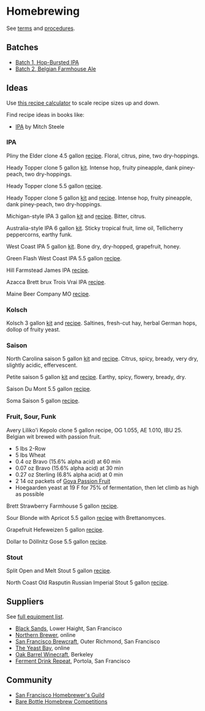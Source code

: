 # Homebrewing

See [terms] and [procedures].

[terms]: terms.md
[procedures]: procedures.md

## Batches

* [Batch 1, Hop-Bursted IPA][1]
* [Batch 2, Belgian Farmhouse Ale][2]

[1]: batches/1-hop-bursted-ipa.md
[2]: batches/2-belgian-farmhouse-ale.md

## Ideas

Use [this recipe calculator][scale]
to scale recipe sizes up and down.

[scale]: http://www.captainbrew.com/create-recipe

Find recipe ideas in books like:

* [IPA][steele] by Mitch Steele

[steele]: https://www.amazon.com/dp/B00FE0LQ8G/ref=dp-kindle-redirect?_encoding=UTF8&btkr=1

### IPA

Pliny the Elder clone
4.5 gallon [recipe][pliny-grain-r].
Floral, citrus, pine, two dry-hoppings.

[pliny-grain-r]: http://www.captainbrew.com/scale-recipe/29/4.5

Heady Topper clone
5 gallon [kit][heady-grain-k].
Intense hop, fruity pineapple, dank piney-peach, two dry-hoppings.

[heady-grain-k]: http://www.northernbrewer.com/off-the-topper-iipa-all-grain-homebrew-kit

Heady Topper clone
5.5 gallon [recipe][heady-biab-r].

[heady-biab-r]: https://www.reddit.com/r/Homebrewing/comments/1ugqvw/heady_topper_clone_recipe/

Heady Topper clone
5 gallon [kit][heady-extract-k] and [recipe][heady-extract-r].
Intense hop, fruity pineapple, dank piney-peach, two dry-hoppings.

[heady-extract-k]: http://www.northernbrewer.com/off-the-topper-iipa-homebrew-kit
[heady-extract-r]: http://www.northernbrewer.com/documentation/beerkits/OfftheTopper.pdf

Michigan-style IPA
3 gallon [kit][michigan-k] and [recipe][michigan-r].
Bitter, citrus.

[michigan-k]: http://www.northernbrewer.com/dead-ringer-ipa-biab-recipe-kit
[michigan-r]: http://www.northernbrewer.com/documentation/allgrain/BIAB-AG-DeadRinger.pdf

Australia-style IPA
6 gallon [kit][australia-grain-k].
Sticky tropical fruit, lime oil, Tellicherry peppercorns, earthy funk.

[australia-grain-k]: http://www.northernbrewer.com/kiwi-express-all-grain-kit

West Coast IPA
5 gallon [kit][west-coast-grain-k].
Bone dry, dry-hopped, grapefruit, honey.

[west-coast-grain-k]: http://www.northernbrewer.com/cascade-mountains-west-coast-imperial-ipa-all-grain-kit

Green Flash West Coast IPA
5.5 gallon [recipe][green-flash].

[green-flash]: https://www.homebrewersassociation.org/homebrew-recipe/green-flash-west-coast-ipa/

Hill Farmstead James IPA [recipe][james].

[james]: http://meekbrewingco.blogspot.com/2013/04/brewing-hill-farmstead-james-clone.html

Azacca Brett brux Trois Vrai IPA [recipe][azacca].

[azacca]: http://meekbrewingco.blogspot.com/2016/07/azacca-brett-brux-trois-vrai-ipa.html

Maine Beer Company MO [recipe][mo].

[mo]: http://meekbrewingco.blogspot.com/2014/01/brewing-maine-beer-company-mo-clone-no.html

### Kolsch

Kolsch
3 gallon [kit][kolsch-k] and [recipe][kolsch-r].
Saltines, fresh-cut hay, herbal German hops, dollop of fruity yeast.

[kolsch-k]: http://www.northernbrewer.com/100-kolsch-biab-all-grain-kit
[kolsch-r]: http://www.northernbrewer.com/documentation/allgrain/BIAB-AG-100PercentKolsch.pdf

### Saison

North Carolina saison
5 gallon [kit][carolina-extract-k] and [recipe][carolina-extract-r].
Citrus, spicy, bready, very dry, slightly acidic, effervescent.

[carolina-extract-k]: http://www.northernbrewer.com/dont-be-mean-saison-extract-kit
[carolina-extract-r]: http://www.northernbrewer.com/documentation/beerkits/DontBeMeanToPeople.pdf

Petite saison
5 gallon [kit][petite-extract-k] and [recipe][petite-extract-r].
Earthy, spicy, flowery, bready, dry.

[petite-extract-k]: http://www.northernbrewer.com/petite-saison-d-ete-extract-kit
[petite-extract-r]: http://www.northernbrewer.com/documentation/beerkits/PetiteSaisondEte.pdf

Saison Du Mont
5.5 gallon [recipe][du-mont].

[du-mont]: https://www.homebrewersassociation.org/homebrew-recipe/beer-recipe-of-the-week-saison-du-mont/

Soma Saison
5 gallon [recipe][soma].

[soma]: https://www.homebrewersassociation.org/homebrew-recipe/soma/

### Fruit, Sour, Funk

Avery Liliko'i Kepolo clone 5 gallon recipe, OG 1.055, AE 1.010, IBU 25.
Belgian wit brewed with passion fruit.

* 5 lbs 2-Row
* 5 lbs Wheat
* 0.4 oz Bravo (15.6% alpha acid) at 60 min
* 0.07 oz Bravo (15.6% alpha acid) at 30 min
* 0.27 oz Sterling (6.8% alpha acid) at 0 min
* 2 14 oz packets of [Goya Passion Fruit][goya]
* Hoegaarden yeast at 19 F for 75% of fermentation,
  then let climb as high as possible

[goya]: http://www.goya.com/english/product_subcategory/Frozen-Foods/Fruit-Pulps#130

Brett Strawberry Farmhouse
5 gallon [recipe][brett-straw].

[brett-straw]: https://www.homebrewersassociation.org/homebrew-recipe/brett-strawberry-farmhouse/

Sour Blonde with Apricot
5.5 gallon [recipe][blonde-apricot]
with Brettanomyces.

[blonde-apricot]: https://www.homebrewersassociation.org/homebrew-recipe/sour-blonde-with-apricot/

Grapefruit Hefeweizen
5 gallon [recipe][grapefruit-hefe].

[grapefruit-hefe]: https://www.homebrewersassociation.org/homebrew-recipe/oh-my-eye-grapefruit-hefeweizen/

Dollar to Döllnitz Gose
5.5 gallon [recipe][gose].

[gose]: https://www.homebrewersassociation.org/homebrew-recipe/dollar-to-dollnitz-gose/

### Stout

Split Open and Melt Stout
5 gallon [recipe][split].

[split]: https://www.homebrewersassociation.org/homebrew-recipe/split-open-and-melt-2/

North Coast Old Rasputin Russian Imperial Stout
5 gallon [recipe][old-rasputin].

[old-rasputin]: https://www.homebrewersassociation.org/homebrew-recipe/north-coast-old-rasputin-clone/

## Suppliers

See [full equipment list][equipment].

[equipment]: equipment.md

* [Black Sands][black], Lower Haight, San Francisco
* [Northern Brewer][northern], online
* [San Francisco Brewcraft][brewcraft], Outer Richmond, San Francisco
* [The Yeast Bay][yeast-bay], online
* [Oak Barrel Winecraft][oak], Berkeley
* [Ferment Drink Repeat][ferment], Portola, San Francisco

[black]: https://squareup.com/store/blacksandsbeer/
[brewcraft]: https://www.sanfranciscobrewcraft.com/
[northern]: http://www.northernbrewer.com/
[yeast-bay]: http://www.theyeastbay.com/
[oak]: http://oakbarrel.com/
[ferment]: http://www.fermentdrinkrepeat.com/homebrew-shop/

## Community

* [San Francisco Homebrewer's Guild][guild]
* [Bare Bottle Homebrew Competitions][bare]

[guild]: http://www.sfhomebrewersguild.com/
[bare]: http://www.barebottlebeer.com/?page_id=587
